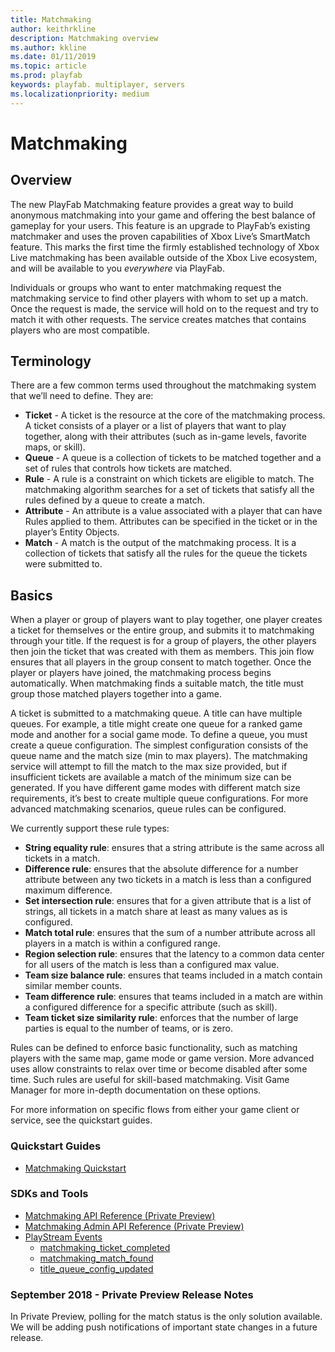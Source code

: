 ```yaml
---
title: Matchmaking
author: keithrkline
description: Matchmaking overview
ms.author: kkline
ms.date: 01/11/2019
ms.topic: article
ms.prod: playfab
keywords: playfab. multiplayer, servers
ms.localizationpriority: medium
---
```


# Matchmaking

## Overview

The new PlayFab Matchmaking feature provides a great way to build anonymous matchmaking into your game and offering the best balance of gameplay for your users. This feature is an upgrade to PlayFab’s existing matchmaker and uses the proven capabilities of Xbox Live’s SmartMatch feature. This marks the first time the firmly established technology of Xbox Live matchmaking has been available outside of the Xbox Live ecosystem, and will be available to you *everywhere* via PlayFab.

Individuals or groups who want to enter matchmaking request the matchmaking service to find other players with whom to set up a match. Once the request is made, the service will hold on to the request and try to match it with other requests. The service creates matches that contains players who are most compatible. 

## Terminology

There are a few common terms used throughout the matchmaking system that we’ll need to define. They are:

+ **Ticket** - A ticket is the resource at the core of the matchmaking process. A ticket consists of a player or a list of players that want to play together, along with their attributes (such as in-game levels, favorite maps, or skill).
+ **Queue** - A queue is a collection of tickets to be matched together and a set of rules that controls how tickets are matched.
+ **Rule** - A rule is a constraint on which tickets are eligible to match. The matchmaking algorithm searches for a set of tickets that satisfy all the rules defined by a queue to create a match.
+ **Attribute** - An attribute is a value associated with a player that can have Rules applied to them. Attributes can be specified in the ticket or in the player’s Entity Objects.
+ **Match** - A match is the output of the matchmaking process. It is a collection of tickets that satisfy all the rules for the queue the tickets were submitted to.

## Basics

When a player or group of players want to play together, one player creates a ticket for themselves or the entire group, and submits it to matchmaking through your title. If the request is for a group of players, the other players then join the ticket that was created with them as members. This join flow ensures that all players in the group consent to match together. Once the player or players have joined, the matchmaking process begins automatically. When matchmaking finds a suitable match, the title must group those matched players together into a game.

A ticket is submitted to a matchmaking queue. A title can have multiple queues. For example, a title might create one queue for a ranked game mode and another for a social game mode. To define a queue, you must create a queue configuration. The simplest configuration consists of the queue name and the match size (min to max players). The matchmaking service will attempt to fill the match to the max size provided, but if insufficient tickets are available a match of the minimum size can be generated. If you have different game modes with different match size requirements, it’s best to create multiple queue configurations. For more advanced matchmaking scenarios, queue rules can be configured.

We currently support these rule types:

+ **String equality rule**: ensures that a string attribute is the same across all tickets in a match.
+ **Difference rule**: ensures that the absolute difference for a number attribute between any two tickets in a match is less than a configured maximum difference.
+ **Set intersection rule**: ensures that for a given attribute that is a list of strings, all tickets in a match share at least as many values as is configured.
+ **Match total rule**: ensures that the sum of a number attribute across all players in a match is within a configured range.
+ **Region selection rule**: ensures that the latency to a common data center for all users of the match is less than a configured max value.
+ **Team size balance rule**: ensures that teams included in a match contain similar member counts.
+ **Team difference rule**: ensures that teams included in a match are within a configured difference for a specific attribute (such as skill).
+ **Team ticket size similarity rule**: enforces that the number of large parties is equal to the number of teams, or is zero.

Rules can be defined to enforce basic functionality, such as matching players with the same map, game mode or game version. More advanced uses allow constraints to relax over time or become disabled after some time. Such rules are useful for skill-based matchmaking. Visit Game Manager for more in-depth documentation on these options.

For more information on specific flows from either your game client or service, see the quickstart guides.  

### Quickstart Guides

+ [Matchmaking Quickstart](quickstart-unity.md)

### SDKs and Tools

+ [Matchmaking API Reference (Private Preview)](xref:titleid.playfabapi.com.multiplayer.matchmaking)
+ [Matchmaking Admin API Reference (Private Preview)](xref:titleid.playfabapi.com.multiplayer.matchmakingadmin)
+ [PlayStream Events](../../../api-references/events/index.md)
  + [matchmaking_ticket_completed](../../../api-references/events/matchmaking-ticket-completed.md)
  + [matchmaking_match_found](../../../api-references/events/matchmaking-match-found.md)
  + [title_queue_config_updated](../../../api-references/events/title-queue-config-updated.md)

### September 2018 - Private Preview Release Notes

In Private Preview, polling for the match status is the only solution available. We will be adding push notifications of important state changes in a future release.
